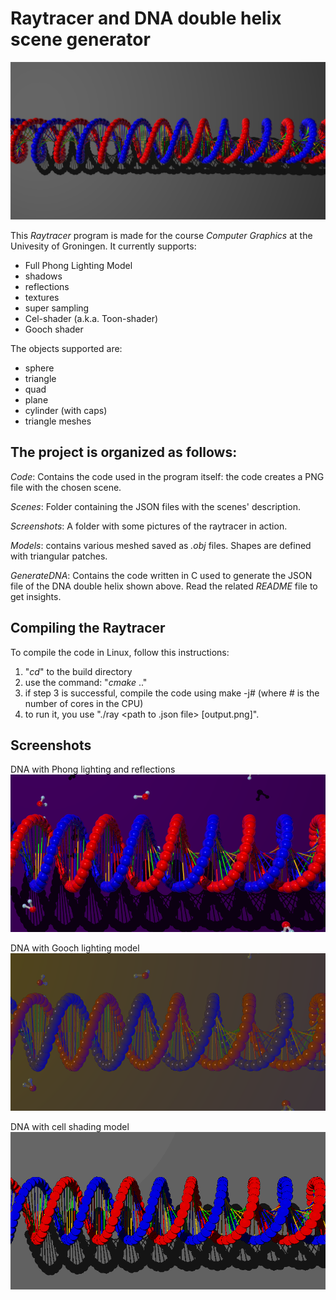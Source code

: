 Raytracer and DNA double helix scene generator
==============================================

![frist](/Scenes/dna/dnaHD.png)  

This *Raytracer* program is made for the course *Computer Graphics* at the Univesity of Groningen. It currently supports:
+ Full Phong Lighting Model 
+ shadows 
+ reflections 
+ textures 
+ super sampling 
+ Cel-shader (a.k.a. Toon-shader)
+ Gooch shader

The objects supported are:
+ sphere
+ triangle
+ quad
+ plane
+ cylinder (with caps)
+ triangle meshes 


The project is organized as follows:
-----------------------------------

*Code*:
  Contains the code used in the program itself: the code creates a PNG file with the chosen scene. 
  
*Scenes*:
  Folder containing the JSON files with the scenes' description.  

*Screenshots*:
  A folder with some pictures of the raytracer in action. 

*Models*:
  contains various meshed saved as *.obj* files. Shapes are defined with triangular patches. 

*GenerateDNA*:
  Contains the code written in C used to generate the JSON file of the DNA double helix shown above. Read the related *README* file to get insights.

Compiling the Raytracer
---------------------------
To compile the code in Linux, follow this instructions:

 1. "*cd*" to the build directory
 2. use the command: "*cmake* .." 
 3. if step 3 is successful, compile the code using make -j# (where # is the number of cores in the CPU)
 4. to run it, you use "./ray <path to .json file> [output.png]".
  

Screenshots
---------------------------
DNA with Phong lighting and reflections
![frist](/Scenes/dna/dnaRef.png) 

DNA with Gooch lighting model
![frist](/Scenes/dna/dnaGooch.png) 

DNA with cell shading model
![frist](/Scenes/dna/dnaToon1.png) 

